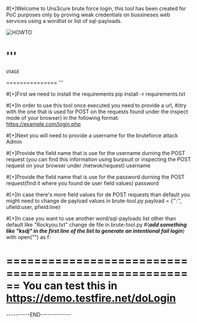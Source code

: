 #[+]Welcome to Uns3cure brute force login, this tool has been created for PoC purposes only 
by proving weak credentials on bussineses web services using a wordlist or list of sql-payloads.

![HOWTO](https://www.eltiempo.com/files/article_main/uploads/2017/06/27/595317e8f0820.jpeg)

'''
===============
    USAGE
===============
'''

#[+]First we need to install the requirements
pip install -r requirements.txt 

#[+]In order to use this tool once executed you need to provide a url, 
#(try with the one that is used for POST on the requests found under the inspect mode of your browser) in the following format:
https://example.com/login.php

#[+]Next you will need to provide a username for the bruteforce attack
Admin

#[+]Provide the field name that is use for the username durning the POST request
(you can find this information using burpsuit or inspecting the POST request on your browser under /netwok/request)
username

#[+]Provide the field name that is use for the password durning the POST request(find it where you found de user field values)
password

#[+]In case there's more field values for de POST requests than default you might need to change de payload values in brute-tool.py
payload = {'<field>':'<value>', ufield:user, pfield:line}

#[+]In case you want to use another word/sql-payloads list other than default like "Rockyou.txt" change de file in brute-tool.py 
#(***add something like "ksdj" in the first line of the list to generate an intentional fail login***)
with open("<file-path>") as f:


======================================================
You can test this in https://demo.testfire.net/doLogin
======================================================

----------END-------------

